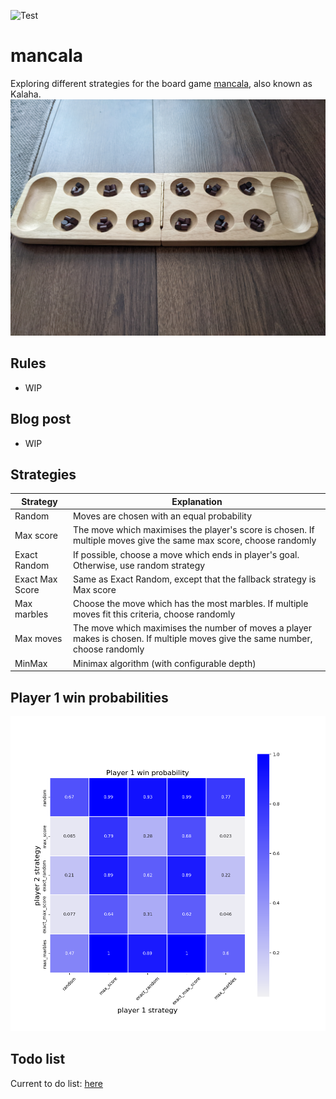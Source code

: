 ![Test](https://github.com/sdysch/mancala/actions/workflows/test.yml/badge.svg)
# mancala
Exploring different strategies for the board game [mancala](https://en.wikipedia.org/wiki/Mancala), also known as Kalaha.
[![Game](figs/mancala.jpg)](figs/mancala.jpg)

## Rules
* WIP

## Blog post
* WIP

## Strategies

| Strategy        | Explanation                                                                                                                             |
| --------        | -----------                                                                                                                             |
| Random          | Moves are chosen with an equal probability                                                                                              |
| Max score       | The move which maximises the player's score is chosen. If multiple moves give the same max score, choose randomly                       |
| Exact Random    | If possible, choose a move which ends in player's goal. Otherwise, use random strategy                                                  |
| Exact Max Score | Same as Exact Random, except that the fallback strategy is Max score                                                                    |
| Max marbles     | Choose the move which has the most marbles. If multiple moves fit this criteria, choose randomly                                        |
| Max moves       | The move which maximises the number of moves a player makes is chosen. If multiple moves give the same number, choose randomly          |
| MinMax          | Minimax algorithm (with configurable depth)                                                                                             |



## Player 1 win probabilities
[![Player 1 win probability](plots/player_1_win_probs.png)](plots/player_1_win_probs.png)

## Todo list
Current to do list: [here](TODO.md)

